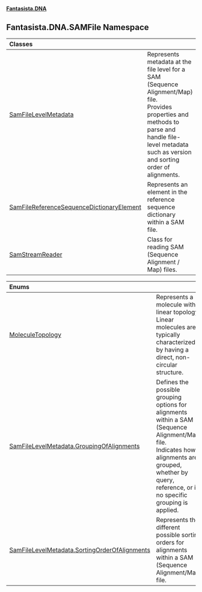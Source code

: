 #### [Fantasista.DNA](index.md 'index')

## Fantasista.DNA.SAMFile Namespace

| Classes | |
| :--- | :--- |
| [SamFileLevelMetadata](Fantasista.DNA.SAMFile.SamFileLevelMetadata.md 'Fantasista.DNA.SAMFile.SamFileLevelMetadata') | Represents metadata at the file level for a SAM (Sequence Alignment/Map) file.<br/>Provides properties and methods to parse and handle file-level metadata such as version and sorting order of<br/>alignments. |
| [SamFileReferenceSequenceDictionaryElement](Fantasista.DNA.SAMFile.SamFileReferenceSequenceDictionaryElement.md 'Fantasista.DNA.SAMFile.SamFileReferenceSequenceDictionaryElement') | Represents an element in the reference sequence dictionary within a SAM file. |
| [SamStreamReader](Fantasista.DNA.SAMFile.SamStreamReader.md 'Fantasista.DNA.SAMFile.SamStreamReader') | Class for reading SAM (Sequence Alignment / Map) files. |

| Enums | |
| :--- | :--- |
| [MoleculeTopology](Fantasista.DNA.SAMFile.MoleculeTopology.md 'Fantasista.DNA.SAMFile.MoleculeTopology') | Represents a molecule with a linear topology.<br/>Linear molecules are typically characterized by having a direct, non-circular structure. |
| [SamFileLevelMetadata.GroupingOfAlignments](Fantasista.DNA.SAMFile.SamFileLevelMetadata.GroupingOfAlignments.md 'Fantasista.DNA.SAMFile.SamFileLevelMetadata.GroupingOfAlignments') | Defines the possible grouping options for alignments within a SAM (Sequence Alignment/Map) file.<br/>Indicates how alignments are grouped, whether by query, reference, or if no specific grouping is applied. |
| [SamFileLevelMetadata.SortingOrderOfAlignments](Fantasista.DNA.SAMFile.SamFileLevelMetadata.SortingOrderOfAlignments.md 'Fantasista.DNA.SAMFile.SamFileLevelMetadata.SortingOrderOfAlignments') | Represents the different possible sorting orders for alignments within a SAM (Sequence Alignment/Map) file. |
